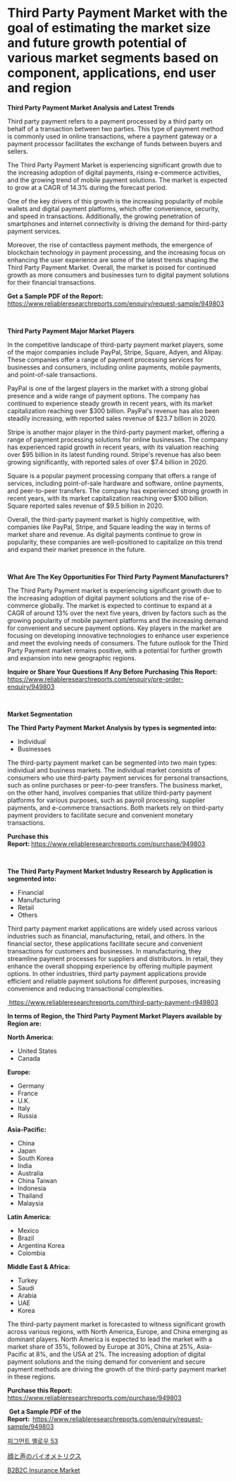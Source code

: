 <p><h1>Third Party Payment Market with the goal of estimating the market size and future growth potential of various market segments based on component, applications, end user and region</h1></p><p><strong>Third Party Payment Market Analysis and Latest Trends</strong></p>
<p><p>Third party payment refers to a payment processed by a third party on behalf of a transaction between two parties. This type of payment method is commonly used in online transactions, where a payment gateway or a payment processor facilitates the exchange of funds between buyers and sellers.</p><p>The Third Party Payment Market is experiencing significant growth due to the increasing adoption of digital payments, rising e-commerce activities, and the growing trend of mobile payment solutions. The market is expected to grow at a CAGR of 14.3% during the forecast period. </p><p>One of the key drivers of this growth is the increasing popularity of mobile wallets and digital payment platforms, which offer convenience, security, and speed in transactions. Additionally, the growing penetration of smartphones and internet connectivity is driving the demand for third-party payment services.</p><p>Moreover, the rise of contactless payment methods, the emergence of blockchain technology in payment processing, and the increasing focus on enhancing the user experience are some of the latest trends shaping the Third Party Payment Market. Overall, the market is poised for continued growth as more consumers and businesses turn to digital payment solutions for their financial transactions.</p></p>
<p><strong>Get a Sample PDF of the Report:&nbsp;</strong> <a href="https://www.reliableresearchreports.com/enquiry/request-sample/949803">https://www.reliableresearchreports.com/enquiry/request-sample/949803</a></p>
<p>&nbsp;</p>
<p><strong>Third Party Payment Major Market Players</strong></p>
<p><p>In the competitive landscape of third-party payment market players, some of the major companies include PayPal, Stripe, Square, Adyen, and Alipay. These companies offer a range of payment processing services for businesses and consumers, including online payments, mobile payments, and point-of-sale transactions.</p><p>PayPal is one of the largest players in the market with a strong global presence and a wide range of payment options. The company has continued to experience steady growth in recent years, with its market capitalization reaching over $300 billion. PayPal's revenue has also been steadily increasing, with reported sales revenue of $23.7 billion in 2020.</p><p>Stripe is another major player in the third-party payment market, offering a range of payment processing solutions for online businesses. The company has experienced rapid growth in recent years, with its valuation reaching over $95 billion in its latest funding round. Stripe's revenue has also been growing significantly, with reported sales of over $7.4 billion in 2020.</p><p>Square is a popular payment processing company that offers a range of services, including point-of-sale hardware and software, online payments, and peer-to-peer transfers. The company has experienced strong growth in recent years, with its market capitalization reaching over $100 billion. Square reported sales revenue of $9.5 billion in 2020.</p><p>Overall, the third-party payment market is highly competitive, with companies like PayPal, Stripe, and Square leading the way in terms of market share and revenue. As digital payments continue to grow in popularity, these companies are well-positioned to capitalize on this trend and expand their market presence in the future.</p></p>
<p>&nbsp;</p>
<p><strong>What Are The Key Opportunities For Third Party Payment Manufacturers?</strong></p>
<p><p>The Third Party Payment market is experiencing significant growth due to the increasing adoption of digital payment solutions and the rise of e-commerce globally. The market is expected to continue to expand at a CAGR of around 13% over the next five years, driven by factors such as the growing popularity of mobile payment platforms and the increasing demand for convenient and secure payment options. Key players in the market are focusing on developing innovative technologies to enhance user experience and meet the evolving needs of consumers. The future outlook for the Third Party Payment market remains positive, with a potential for further growth and expansion into new geographic regions.</p></p>
<p><strong>Inquire or Share Your Questions If Any Before Purchasing This Report:</strong> <a href="https://www.reliableresearchreports.com/enquiry/pre-order-enquiry/949803">https://www.reliableresearchreports.com/enquiry/pre-order-enquiry/949803</a></p>
<p>&nbsp;</p>
<p><strong>Market Segmentation</strong></p>
<p><strong>The Third Party Payment Market Analysis by types is segmented into:</strong></p>
<p><ul><li>Individual</li><li>Businesses</li></ul></p>
<p><p>The third-party payment market can be segmented into two main types: individual and business markets. The individual market consists of consumers who use third-party payment services for personal transactions, such as online purchases or peer-to-peer transfers. The business market, on the other hand, involves companies that utilize third-party payment platforms for various purposes, such as payroll processing, supplier payments, and e-commerce transactions. Both markets rely on third-party payment providers to facilitate secure and convenient monetary transactions.</p></p>
<p><strong>Purchase this Report:&nbsp;</strong><a href="https://www.reliableresearchreports.com/purchase/949803">https://www.reliableresearchreports.com/purchase/949803</a></p>
<p>&nbsp;</p>
<p><strong>The Third Party Payment Market Industry Research by Application is segmented into:</strong></p>
<p><ul><li>Financial</li><li>Manufacturing</li><li>Retail</li><li>Others</li></ul></p>
<p><p>Third party payment market applications are widely used across various industries such as financial, manufacturing, retail, and others. In the financial sector, these applications facilitate secure and convenient transactions for customers and businesses. In manufacturing, they streamline payment processes for suppliers and distributors. In retail, they enhance the overall shopping experience by offering multiple payment options. In other industries, third party payment applications provide efficient and reliable payment solutions for different purposes, increasing convenience and reducing transactional complexities.</p></p>
<p><a href="https://www.reliableresearchreports.com/third-party-payment-r949803">&nbsp;https://www.reliableresearchreports.com/third-party-payment-r949803</a></p>
<p><strong>In terms of Region, the Third Party Payment Market Players available by Region are:</strong></p>
<p>
    <p> <strong> North America: </strong>
        <ul>
            <li>United States</li>
            <li>Canada</li>
        </ul>
        </p> 
    <p> <strong> Europe: </strong>
        <ul>
            <li>Germany</li>
            <li>France</li>
            <li>U.K.</li>
            <li>Italy</li>
            <li>Russia</li>
        </ul>
        </p> 
    <p> <strong> Asia-Pacific: </strong>
        <ul>
            <li>China</li>
            <li>Japan</li>
            <li>South Korea</li>
            <li>India</li>
            <li>Australia</li>
            <li>China Taiwan</li>
            <li>Indonesia</li>
            <li>Thailand</li>
            <li>Malaysia</li>
        </ul>
        </p> 
    <p> <strong> Latin America: </strong>
        <ul>
            <li>Mexico</li>
            <li>Brazil</li>
            <li>Argentina Korea</li>
            <li>Colombia</li>
        </ul>
        </p> 
    <p> <strong> Middle East & Africa: </strong>
        <ul>
            <li>Turkey</li>
            <li>Saudi</li>
            <li>Arabia</li>
            <li>UAE</li>
            <li>Korea</li>
        </ul>
    </p>
    </p>
<p><p>The third-party payment market is forecasted to witness significant growth across various regions, with North America, Europe, and China emerging as dominant players. North America is expected to lead the market with a market share of 35%, followed by Europe at 30%, China at 25%, Asia-Pacific at 8%, and the USA at 2%. The increasing adoption of digital payment solutions and the rising demand for convenient and secure payment methods are driving the growth of the third-party payment market in these regions.</p></p>
<p><strong>Purchase this Report: </strong><a href="https://www.reliableresearchreports.com/purchase/949803">https://www.reliableresearchreports.com/purchase/949803</a></p>
<p>&nbsp;<strong>Get a Sample PDF of the Report:&nbsp;&nbsp;</strong><a href="https://www.reliableresearchreports.com/enquiry/request-sample/949803">https://www.reliableresearchreports.com/enquiry/request-sample/949803</a></p>
<p><strong></strong></p>
<p><p><a href="https://github.com/laholand/Market-Research-Report-List-3/blob/main/966668348807.md">피그먼트 옐로우 53</a></p><p><a href="https://github.com/mohamedbakry57/Market-Research-Report-List-3/blob/main/384050152971.md">顔と声のバイオメトリクス</a></p><p><a href="https://github.com/JameTravis/Market-Research-Report-List-5/blob/main/b2b2c-insurance-market.md">B2B2C Insurance Market</a></p></p>